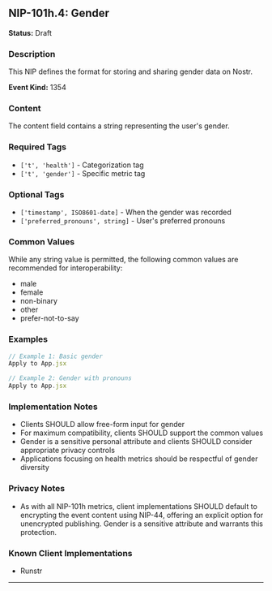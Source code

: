 ## NIP-101h.4: Gender

**Status:** Draft

### Description

This NIP defines the format for storing and sharing gender data on Nostr.

**Event Kind:** 1354

### Content

The content field contains a string representing the user's gender.

### Required Tags

- `['t', 'health']` - Categorization tag
- `['t', 'gender']` - Specific metric tag

### Optional Tags

- `['timestamp', ISO8601-date]` - When the gender was recorded
- `['preferred_pronouns', string]` - User's preferred pronouns

### Common Values

While any string value is permitted, the following common values are recommended for interoperability:
- male
- female
- non-binary
- other
- prefer-not-to-say

### Examples

```jsx
// Example 1: Basic gender
Apply to App.jsx

// Example 2: Gender with pronouns
Apply to App.jsx
```

### Implementation Notes

- Clients SHOULD allow free-form input for gender
- For maximum compatibility, clients SHOULD support the common values
- Gender is a sensitive personal attribute and clients SHOULD consider appropriate privacy controls
- Applications focusing on health metrics should be respectful of gender diversity

### Privacy Notes
- As with all NIP-101h metrics, client implementations SHOULD default to encrypting the event content using NIP-44, offering an explicit option for unencrypted publishing. Gender is a sensitive attribute and warrants this protection.

### Known Client Implementations
- Runstr

--- 